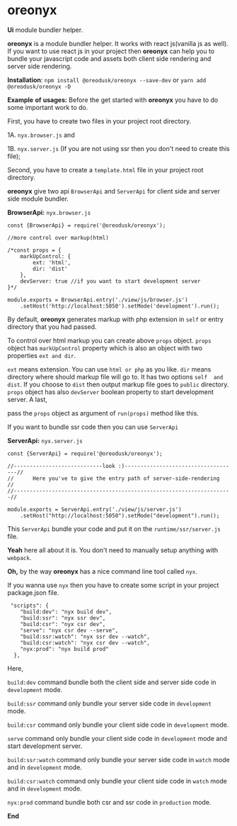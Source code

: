 # oreonyx
**Ui** module bundler helper.

**oreonyx** is a module bundler helper. It works with react js(vanilla js as well). If you want to use react js in your project then **oreonyx** can help you to bundle your javascript code and assets both client side rendering and server side rendering.

**Installation**: `npm install @oreodusk/oreonyx --save-dev` or `yarn add @oreodusk/oreonyx -D`

**Example** **of** **usages:**
Before the get started with **oreonyx** you have to do some important work to do.

First, you have to create two files in your project root directory.

1A. `nyx.browser.js` and 

1B. `nyx.server.js` (If you are not using ssr then you don't need to create this file);

Second, you have to create a `template.html` file in your project root directory.

**oreonyx** give two api `BrowserApi` and `ServerApi` for client side and server side module bundler.

**BrowserApi:**
`nyx.browser.js`
~~~~
const {BrowserApi} = require('@oreodusk/oreonyx');

//more control over markup(html)

/*const props = {
    markUpControl: {
        ext: 'html',
        dir: 'dist' 
    },
    devServer: true //if you want to start development server
}*/

module.exports = BrowserApi.entry('./view/js/browser.js')
    .setHost('http://localhost:5050').setMode('development').run();
~~~~
By default, **oreonyx** generates markup with php extension in `self` or entry directory that you had passed.

To control over html markup you can create above `props` object. `props` object has `markUpControl` property which is also an object
with two properties `ext and dir`.

`ext` means extension. You can use `html or php` as you like.
`dir` means directory where should markup file will go to. It has two options `self  and dist`. If you choose to `dist` then output markup file goes to `public` directory. `props` object has also `devServer` boolean property to start development server. A last,

pass the `props` object as argument of `run(props)` method like this.

If you want to bundle ssr code then you can use `ServerApi`

**ServerApi:**
`nyx.server.js`
~~~~
const {ServerApi} = require('@oreodusk/oreonyx');

//----------------------------look :)------------------------------------//
//      Here you've to give the entry path of server-side-rendering     //
//---------------------------------------------------------------------//

module.exports = ServerApi.entry('./view/js/server.js')
    .setHost("http://localhost:5050").setMode("development").run();
~~~~

This `ServerApi` bundle your code and put it on  the `runtime/ssr/server.js` file.


**Yeah** here all about it is. You don't need to manually setup anything with `webpack`.

**Oh,** by the way **oreonyx** has a nice command line tool called `nyx`.

If you wanna use `nyx` then you have to create some script in your project package.json file.
~~~~
 "scripts": {
    "build:dev": "nyx build dev",
    "build:ssr": "nyx ssr dev",
    "build:csr": "nyx csr dev",
    "serve": "nyx csr dev --serve",
    "build:ssr:watch": "nyx ssr dev --watch",
    "build:csr:watch": "nyx csr dev --watch",
    "nyx:prod": "nyx build prod"
  },
~~~~

Here,

`build:dev` command bundle both the client side and server side code in `development` mode.

`build:ssr` command only bundle your server side code in `development` mode.

`build:csr` command only bundle your client side code in `development` mode.

`serve` command only bundle your client side code in `development` mode and start development server.

`build:ssr:watch` command only bundle your server side code in `watch` mode and in `development` mode.

`build:csr:watch` command only bundle your client side code in `watch` mode and in `development` mode.

`nyx:prod` command bundle both csr and ssr code in `production`
mode.

**End**
